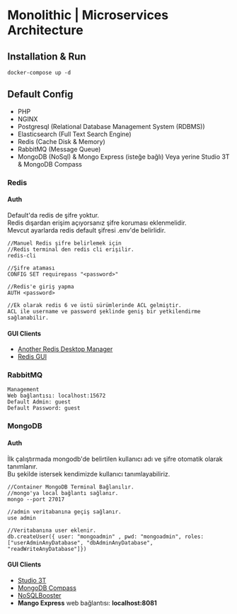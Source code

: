 # Monolithic | Microservices Architecture

## Installation & Run
```
docker-compose up -d
```

## Default Config

- PHP
- NGINX
- Postgresql (Relational Database Management System (RDBMS))
- Elasticsearch (Full Text Search Engine)
- Redis (Cache Disk & Memory)
- RabbitMQ (Message Queue)
- MongoDB (NoSql) & Mongo Express (isteğe bağlı) Veya yerine Studio 3T & MongoDB Compass


### Redis
#### Auth
Default'da redis de şifre yoktur.\
Redis dışardan erişim açıyorsanız şifre koruması eklenmelidir.\
Mevcut ayarlarda redis default şifresi .env'de belirlidir.
```
//Manuel Redis şifre belirlemek için
//Redis terminal den redis cli erişilir.
redis-cli

//Şifre ataması
CONFIG SET requirepass "<password>"

//Redis'e giriş yapma
AUTH <password>

//Ek olarak redis 6 ve üstü sürümlerinde ACL gelmiştir.
ACL ile username ve password şeklinde geniş bir yetkilendirme sağlanabilir.
```
#### GUI Clients
- [Another Redis Desktop Manager](https://github.com/qishibo/AnotherRedisDesktopManager)
- [Redis GUI](https://github.com/ekvedaras/redis-gui)

### RabbitMQ
```
Management
Web bağlantısı: localhost:15672
Default Admin: guest
Default Password: guest
```

### MongoDB

#### Auth
İlk çalıştırmada mongodb'de belirtilen kullanıcı adı ve şifre otomatik olarak tanımlanır.\
Bu şekilde istersek kendimizde kullanıcı tanımlayabiliriz.
```
//Container MongoDB Terminal Bağlanılır.
//mongo'ya local bağlantı sağlanır.
mongo --port 27017

//admin veritabanına geçiş sağlanır.
use admin

//Veritabanına user eklenir.
db.createUser({ user: "mongoadmin" , pwd: "mongoadmin", roles: ["userAdminAnyDatabase", "dbAdminAnyDatabase", "readWriteAnyDatabase"]})
```

#### GUI Clients
- [Studio 3T](https://studio3t.com/download/)
- [MongoDB Compass](https://www.mongodb.com/try/download/compass)
- [NoSQLBooster](https://nosqlbooster.com/downloads)
- **Mango Express** web bağlantısı: **localhost:8081**
